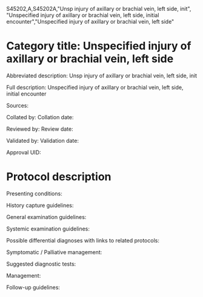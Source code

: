 S45202,A,S45202A,"Unsp injury of axillary or brachial vein, left side, init", "Unspecified injury of axillary or brachial vein, left side, initial encounter","Unspecified injury of axillary or brachial vein, left side"
# Category title: Unspecified injury of axillary or brachial vein, left side

Abbreviated description: Unsp injury of axillary or brachial vein, left side, init

Full description: Unspecified injury of axillary or brachial vein, left side, initial encounter

Sources:

Collated by:
Collation date:

Reviewed by:
Review date:

Validated by:
Validation date:

Approval UID:

# Protocol description

Presenting conditions:

History capture guidelines:

General examination guidelines:

Systemic examination guidelines:

Possible differential diagnoses with links to related protocols:

Symptomatic / Palliative management:

Suggested diagnostic tests:

Management:

Follow-up guidelines:
